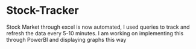 # Stock-Tracker

Stock Market through excel is now automated, I used queries to track and refresh the data every 5-10 minutes. 
I am working on implementing this through PowerBI and displaying graphs this way
